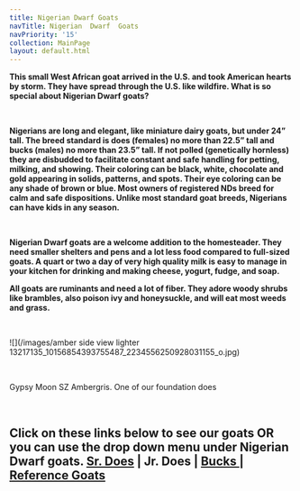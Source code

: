```yaml
---
title: Nigerian Dwarf Goats
navTitle: Nigerian  Dwarf  Goats
navPriority: '15'
collection: MainPage
layout: default.html
---
```

**This small West African goat arrived in the U.S. and took American hearts by storm. They have spread through the U.S. like wildfire. What is so special about Nigerian Dwarf goats?**

**<br />**

**Nigerians are long and elegant, like miniature dairy goats, but under 24” tall. The breed standard is does (females) no more than 22.5” tall and bucks (males) no more than 23.5” tall. If not polled (genetically hornless) they are disbudded to facilitate constant and safe handling for petting, milking, and showing. Their coloring can be black, white, chocolate and gold appearing in solids, patterns, and spots. Their eye coloring can be any shade of brown or blue. Most owners of registered NDs breed for calm and safe dispositions. Unlike most standard goat breeds, Nigerians can have kids in any season.**

**<br />**

**Nigerian Dwarf goats are a welcome addition to the homesteader.  They need smaller shelters and pens and a lot less food compared to full-sized goats. A quart or two a day of very high quality milk is easy to manage in your kitchen for drinking and making cheese, yogurt, fudge, and soap.**

**All goats are ruminants and need a lot of fiber. They adore woody shrubs like brambles, also poison ivy and honeysuckle, and will eat most weeds and grass.**

<br />

![](/images/amber side view lighter 13217135_10156854393755487_2234556250928031155_o.jpg)

<br />

Gypsy Moon SZ Ambergris. One of our foundation does 

<br />

## Click on these links below to see our goats OR you can use the drop down menu under Nigerian Dwarf goats. [Sr. Does](/Goats/senior-does.html) | Jr. Does | [Bucks ](/goats/bucks)| [Reference Goats](/goats/reference-goats)
